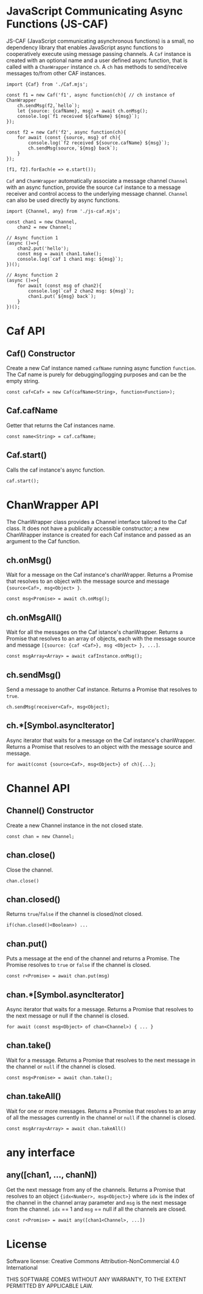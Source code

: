 # JavaScript Communicating Async Functions (JS-CAF)

JS-CAF (JavaScript communicating asynchronous functions) is a small, no dependency library that enables JavaScript async functions to cooperatively execute using message passing channels. A ```Caf``` instance is created with an optional name and a user defined async function, that is called with a ```ChanWrapper``` instance ```ch```. A ```ch``` has methods to send/receive messages to/from other CAF instances.

```
import {Caf} from './Caf.mjs';

const f1 = new Caf('f1', async function(ch){ // ch instance of ChanWrapper
	ch.sendMsg(f2,`hello`);
	let {source: {cafName}, msg} = await ch.onMsg();
	console.log(`f1 received ${cafName} ${msg}`);
});

const f2 = new Caf('f2', async function(ch){
	for await (const {source, msg} of ch){
		console.log(`f2 received ${source.cafName} ${msg}`);
		ch.sendMsg(source,`${msg} back`);
	}
});

[f1, f2].forEach(e => e.start());
```

```Caf``` and ```ChanWrapper``` automatically associate a message channel ```Channel``` with an async function, provide the source ```Caf``` instance to a message receiver and control access to the underlying message channel. ```Channel``` can also be used directly by async functions.

```
import {Channel, any} from './js-caf.mjs';

const chan1 = new Channel,
	chan2 = new Channel;

// Async function 1
(async ()=>{
	chan2.put('hello');
	const msg = await chan1.take();
	console.log(`caf 1 chan1 msg: ${msg}`);
})();

// Async function 2
(async ()=>{
	for await (const msg of chan2){
		console.log(`caf 2 chan2 msg: ${msg}`);
		chan1.put(`${msg} back`);
	}
})();
```

# Caf API

## Caf() Constructor

Create a new Caf instance named `cafName` running async function ```function```. The Caf name is purely for debugging/logging purposes and can be the empty string.

```
const caf<Caf> = new Caf(cafName<String>, function<Function>);
```

## Caf.cafName

Getter that returns the Caf instances name.

```
const name<String> = caf.cafName;
```

## Caf.start()

Calls the caf instance's async function.

```
caf.start();
```

# ChanWrapper API

The ChanWrapper class provides a Channel interface tailored to the Caf class. It does not have a publically accessible constructor; a new ChanWrapper instance is created for each Caf instance and passed as an argument to the Caf function.

## ch.onMsg()<Promise>

Wait for a message on the Caf instance's chanWrapper. Returns a Promise that resolves to an object with the message source and message ```{source<Caf>, msg<Object> }```.

```
const msg<Promise> = await ch.onMsg();
```

## ch.onMsgAll()<Promise>

Wait for all the messages on the Caf istance's chanWrapper. Returns a Promise that resolves to an array of objects, each with the message source and message ```[{source: {caf <Caf>}, msg <Object> }, ...]```.

```
const msgArray<Array> = await cafInstance.onMsg();
```

## ch.sendMsg()<Promise>

Send a message to another Caf instance. Returns a Promise that resolves to ```true```.

```
ch.sendMsg(receiver<Caf>, msg<Object);
```

## ch.*[Symbol.asyncIterator]<Promise>

Async iterator that waits for a message on the Caf instance's chanWrapper. Returns a Promise that resolves to an object with the message source and message.

```
for await(const {source<Caf>, msg<Object>} of ch){...};
```

# Channel API

## Channel() Constructor

Create a new Channel instance in the not closed state.
```
const chan = new Channel;
```

## chan.close()

Close the channel.

```
chan.close()
```

## chan.closed()

Returns ```true```/```false``` if the channel is closed/not closed.

```
if(chan.closed()<Boolean>) ...
```

## chan.put()<Promise>

Puts a message at the end of the channel and returns a Promise. The Promise resolves to ```true``` or ```false``` if the channel is closed.

```
const r<Promise> = await chan.put(msg)
```

## chan.*[Symbol.asyncIterator]

Async iterator that waits for a message. Returns a Promise that resolves to the next message or null if the channel is closed.

```
for await (const msg<Object> of chan<Channel>) { ... }
```

## chan.take()<Promise>

Wait for a message. Returns a Promise that resolves to the next message in the channel or ```null``` if the channel is closed.

```
const msg<Promise> = await chan.take();
```

## chan.takeAll()<Promise>

Wait for one or more messages. Returns a Promise that resolves to an array of all the messages currently in the channel or ```null``` if the channel is closed.

```
const msgArray<Array> = await chan.takeAll()
```

# any interface

## any([chan1, ..., chanN])<Promise>

Get the next message from any of the channels. Returns a Promise that resolves to an object ```{idx<Number>, msg<Object>}``` where ```idx``` is the index of the channel in the channel array parameter and ```msg``` is the next message from the channel. ```idx``` == 1 and ```msg``` == null if all the channels are closed.
```
const r<Promise> = await any([chan1<Channel>, ...])
```
# License

Software license: Creative Commons Attribution-NonCommercial 4.0 International

THIS SOFTWARE COMES WITHOUT ANY WARRANTY, TO THE EXTENT PERMITTED BY APPLICABLE LAW.
